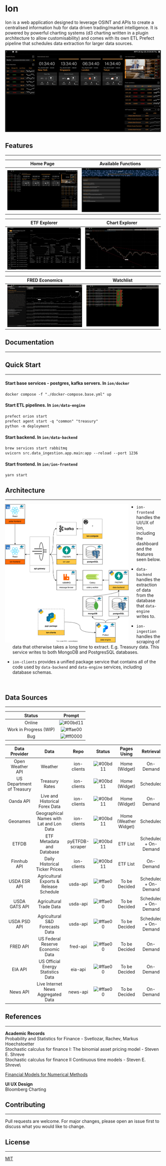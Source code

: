 # Ion

Ion is a web application designed to leverage OSINT and APIs to create a centralised information hub for data driven trading/market intelligence. It is powered by powerful charting systems (d3 charting written in a plugin architecture to allow customisability) and comes with its own ETL Prefect pipeline that schedules data extraction for larger data sources.

![](./assets/pages/main-page-preview.gif)

## Features

---

|          Home Page           |            Available Functions            |
| :--------------------------: | :---------------------------------------: |
| ![](./assets/pages/home.png) | ![](./assets/pages/function-explorer.png) |

|           ETF Explorer           |             Chart Explorer             |
| :------------------------------: | :------------------------------------: |
| ![](./assets/pages/etf-list.png) | ![](./assets/pages/chart-explorer.png) |

|            FRED Economics             |             Watchlist             |
| :-----------------------------------: | :-------------------------------: |
| ![](./assets/pages/economic-data.png) | ![](./assets/pages/watchlist.png) |

## Documentation

---

## Quick Start

---

#### Start base services - postgres, kafka servers. In `ion/docker`

```
docker compose -f "./docker-compose.base.yml" up
```

#### Start ETL pipelines. In `ion/data-engine`

```
prefect orion start
prefect agent start -q "common" "treasury"
python -m deployment
```

#### Start backend. In `ion/data-backend`

```
brew services start rabbitmq
uvicorn src.data_ingestion.app.main:app --reload --port 1236
```

#### Start frontend. In `ion/ion-frontend`

```
yarn start
```

## Architecture

---

<img align="left" src="./assets/architecture.drawio.svg" width="400" style="padding-right: 25px">

- `ion-frontend` handles the UI/UX of Ion, including the dashboard and the features seen below.

- `data-backend` handles the extraction of data from the database that `data-engine` writes to.

- `ion-ingestion` handles the scraping of data that otherwise takes a long time to extract. E.g. Treasury data. This service writes to both MongoDB and PostgresSQL databases.

- `ion-clients` provides a unified package service that contains all of the code used by `data-backend` and `data-engine` services, including database schemas.

<br clear="left"/>

## Data Sources

---

|         Status         |                          Prompt                          |
| :--------------------: | :------------------------------------------------------: |
|         Online         | ![#00bd11](https://placehold.co/10x10/00bd11/00bd11.png) |
| Work in Progress (WIP) | ![#ffae00](https://placehold.co/10x10/ffae00/ffae00.png) |
|          Bug           | ![#ff0000](https://placehold.co/10x10/ff0000/ff0000.png) |

|       Data Provider       |                   Data                   |      Repo       |                          Status                          |      Pages Using      |       Retrieval       |
| :-----------------------: | :--------------------------------------: | :-------------: | :------------------------------------------------------: | :-------------------: | :-------------------: |
|     Open Weather API      |                 Weather                  |   ion-clients   | ![#00bd11](https://placehold.co/10x10/00bd11/00bd11.png) |     Home (Widget)     |       On-Demand       |
| US Department of Treasury |              Treasury Rates              |   ion-clients   | ![#00bd11](https://placehold.co/10x10/00bd11/00bd11.png) |     Home (Widget)     |       Scheduled       |
|         Oanda API         |      Live and Historical Forex Data      |   ion-clients   | ![#00bd11](https://placehold.co/10x10/00bd11/00bd11.png) |     Home (Widget)     |       On-Demand       |
|         Geonames          | Geographical Names with Lat and Lon Data |   ion-clients   | ![#00bd11](https://placehold.co/10x10/00bd11/00bd11.png) | Home (Weather Widget) |       Scheduled       |
|           ETFDB           |        ETF Metadata and Database         | pyETFDB-scraper | ![#00bd11](https://placehold.co/10x10/00bd11/00bd11.png) |       ETF List        | Scheduled + On-Demand |
|        Finnhub API        |      Daily Historical Ticker Prices      |   ion-clients   | ![#00bd11](https://placehold.co/10x10/00bd11/00bd11.png) |       ETF List        |       On-Demand       |
|       USDA ESR API        | Agricultural Exports & Release Schedule  |    usda-api     | ![#ffae00](https://placehold.co/10x10/ffae00/ffae00.png) |     To be Decided     | Scheduled + On-Demand |
|       USDA GATS API       |         Agricultural Trade Data          |    usda-api     | ![#ffae00](https://placehold.co/10x10/ffae00/ffae00.png) |     To be Decided     | Scheduled + On-Demand |
|       USDA PSD API        |     Agricultural S&D Forecasts Data      |    usda-api     | ![#ffae00](https://placehold.co/10x10/ffae00/ffae00.png) |     To be Decided     | Scheduled + On-Demand |
|         FRED API          |     US Federal Reserve Economic Data     |    fred-api     | ![#ffae00](https://placehold.co/10x10/ffae00/ffae00.png) |     To be Decided     |       On-Demand       |
|          EIA API          |    US Official Energy Statistics Data    |     eia-api     | ![#ffae00](https://placehold.co/10x10/ffae00/ffae00.png) |     To be Decided     |       On-Demand       |
|         News API          |    Live Internet News Aggregated Data    |    news-api     | ![#ffae00](https://placehold.co/10x10/ffae00/ffae00.png) |     To be Decided     |       On-Demand       |

## References

---

**Academic Records**\
Probability and Statistics for Finance - Svetlozar, Rachev, Markus Hoechstoetter\
Stochastic calculus for finance I: The binomial asset pricing model - Steven E. Shreve\
Stochastic calculus for finance II Continuous time models - Steven E. Shreve\

[Financial Models for Numerical Methods](https://github.com/cantaro86/Financial-Models-Numerical-Methods)

**UI UX Design**\
Bloomberg Charting

## Contributing

---

Pull requests are welcome. For major changes, please open an issue first to discuss what you would like to change.

## License

---

[MIT](https://choosealicense.com/licenses/mit/)
